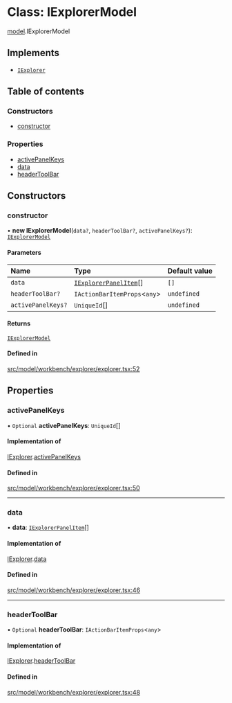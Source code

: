 # Class: IExplorerModel

[model](../modules/model.md).IExplorerModel

## Implements

- [`IExplorer`](../interfaces/model.IExplorer.md)

## Table of contents

### Constructors

- [constructor](model.IExplorerModel.md#constructor)

### Properties

- [activePanelKeys](model.IExplorerModel.md#activepanelkeys)
- [data](model.IExplorerModel.md#data)
- [headerToolBar](model.IExplorerModel.md#headertoolbar)

## Constructors

### constructor

• **new IExplorerModel**(`data?`, `headerToolBar?`, `activePanelKeys?`): [`IExplorerModel`](model.IExplorerModel.md)

#### Parameters

| Name | Type | Default value |
| :------ | :------ | :------ |
| `data` | [`IExplorerPanelItem`](../interfaces/model.IExplorerPanelItem.md)[] | `[]` |
| `headerToolBar?` | `IActionBarItemProps`\<`any`\> | `undefined` |
| `activePanelKeys?` | `UniqueId`[] | `undefined` |

#### Returns

[`IExplorerModel`](model.IExplorerModel.md)

#### Defined in

[src/model/workbench/explorer/explorer.tsx:52](https://github.com/gethubai/hubai-core/blob/43abc4a/src/model/workbench/explorer/explorer.tsx#L52)

## Properties

### activePanelKeys

• `Optional` **activePanelKeys**: `UniqueId`[]

#### Implementation of

[IExplorer](../interfaces/model.IExplorer.md).[activePanelKeys](../interfaces/model.IExplorer.md#activepanelkeys)

#### Defined in

[src/model/workbench/explorer/explorer.tsx:50](https://github.com/gethubai/hubai-core/blob/43abc4a/src/model/workbench/explorer/explorer.tsx#L50)

___

### data

• **data**: [`IExplorerPanelItem`](../interfaces/model.IExplorerPanelItem.md)[]

#### Implementation of

[IExplorer](../interfaces/model.IExplorer.md).[data](../interfaces/model.IExplorer.md#data)

#### Defined in

[src/model/workbench/explorer/explorer.tsx:46](https://github.com/gethubai/hubai-core/blob/43abc4a/src/model/workbench/explorer/explorer.tsx#L46)

___

### headerToolBar

• `Optional` **headerToolBar**: `IActionBarItemProps`\<`any`\>

#### Implementation of

[IExplorer](../interfaces/model.IExplorer.md).[headerToolBar](../interfaces/model.IExplorer.md#headertoolbar)

#### Defined in

[src/model/workbench/explorer/explorer.tsx:48](https://github.com/gethubai/hubai-core/blob/43abc4a/src/model/workbench/explorer/explorer.tsx#L48)
